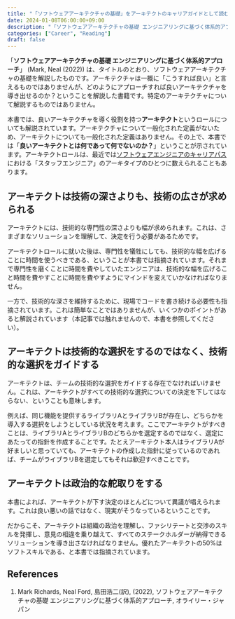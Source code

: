 ```yaml
---
title: "「ソフトウェアアーキテクチャの基礎」をアーキテクトのキャリアガイドとして読む"
date: 2024-01-08T06:00:00+09:00
description: "「ソフトウェアアーキテクチャの基礎 エンジニアリングに基づく体系的アプローチ」をアーキテクトのキャリアガイドとして読みます。"
categories: ["Career", "Reading"]
draft: false
---
```


「**ソフトウェアアーキテクチャの基礎 エンジニアリングに基づく体系的アプローチ**」 (Mark, Neal (2022)) は、タイトルのとおり、ソフトウェアアーキテクチャの基礎を解説したものです。アーキテクチャは一概に「こうすれば良い」と言えるものではありませんが、どのようにアプローチすれば良いアーキテクチャを導き出せるのか？ということを解説した書籍です。特定のアーキテクチャについて解説するものではありません。

本書では、良いアーキテクチャを導く役割を持つ**アーキテクト**というロールについても解説されています。アーキテクチャについて一般化された定義がないため、アーキテクトについても一般化された定義はありません。その上で、本書では「**良いアーキテクトとは何であって何でないのか？**」ということが示されています。アーキテクトロールは、最近では[ソフトウェアエンジニアのキャリアパス](https://okuzawats.com/blog/software-engineer-career-path/)における「スタッフエンジニア」のアーキタイプのひとつに数えられることもあります。

## アーキテクトは技術の深さよりも、技術の広さが求められる

アーキテクトには、技術的な専門性の深さよりも幅が求められます。これは、さまざまなソリューションを理解して、決定を行う必要があるためです。

アーキテクトロールに就いた後は、専門性を犠牲にしても、技術的な幅を広げることに時間を使うべきである、ということが本書では指摘されています。それまで専門性を磨くことに時間を費やしていたエンジニアは、技術的な幅を広げること時間を費やすことに時間を費やすようにマインドを変えていかなければなりません。

一方で、技術的な深さを維持するために、現場でコードを書き続ける必要性も指摘されています。これは簡単なことではありませんが、いくつかのポイントがあると解説されています（本記事では触れませんので、本書を参照してください）。

## アーキテクトは技術的な選択をするのではなく、技術的な選択をガイドする

アーキテクトは、チームの技術的な選択をガイドする存在でなければいけません。これは、アーキテクトがすべての技術的な選択についての決定を下してはならない、ということも意味します。

例えば、同じ機能を提供するライブラリAとライブラリBが存在し、どちらかを導入する選択をしようとしている状況を考えます。ここでアーキテクトがすべきことは、ライブラリAとライブラリBのどちらかを選定するのではなく、選定にあたっての指針を作成することです。たとえアーキテクト本人はライブラリAが好ましいと思っていても、アーキテクトの作成した指針に従っているのであれば、チームがライブラリBを選定してもそれは歓迎すべきことです。

## アーキテクトは政治的な舵取りをする

本書によれば、アーキテクトが下す決定のほとんどについて異議が唱えられます。これは良い悪いの話ではなく、現実がそうなっているということです。

だからこそ、アーキテクトは組織の政治を理解し、ファシリテートと交渉のスキルを発揮し、意見の相違を乗り越えて、すべてのステークホルダーが納得できるソリューションを導き出さなければなりません。優れたアーキテクトの50%はソフトスキルである、と本書では指摘されています。

## References

1. Mark Richards, Neal Ford, 島田浩二(訳), (2022), ソフトウェアアーキテクチャの基礎 エンジニアリングに基づく体系的アプローチ, オライリー・ジャパン
